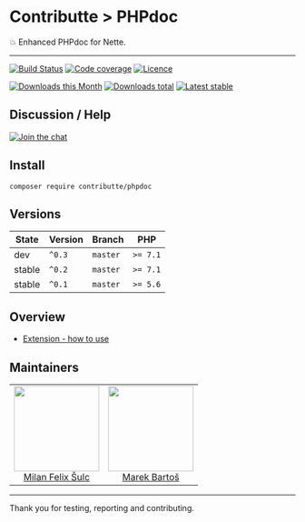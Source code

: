 # Contributte > PHPdoc

:boom: Enhanced PHPdoc for Nette.

-----

[![Build Status](https://img.shields.io/travis/contributte/phpdoc.svg?style=flat-square)](https://travis-ci.org/contributte/phpdoc)
[![Code coverage](https://img.shields.io/coveralls/contributte/phpdoc.svg?style=flat-square)](https://coveralls.io/r/contributte/phpdoc)
[![Licence](https://img.shields.io/packagist/l/contributte/phpdoc.svg?style=flat-square)](https://packagist.org/packages/contributte/phpdoc)

[![Downloads this Month](https://img.shields.io/packagist/dm/contributte/phpdoc.svg?style=flat-square)](https://packagist.org/packages/contributte/phpdoc)
[![Downloads total](https://img.shields.io/packagist/dt/contributte/phpdoc.svg?style=flat-square)](https://packagist.org/packages/contributte/phpdoc)
[![Latest stable](https://img.shields.io/packagist/v/contributte/phpdoc.svg?style=flat-square)](https://packagist.org/packages/contributte/phpdoc)

## Discussion / Help

[![Join the chat](https://img.shields.io/gitter/room/contributte/contributte.svg?style=flat-square)](http://bit.ly/ctteg)

## Install

```
composer require contributte/phpdoc
```

## Versions

| State       | Version | Branch   | PHP      |
|-------------|---------|----------|----------|
| dev         | `^0.3`  | `master` | `>= 7.1` |
| stable      | `^0.2`  | `master` | `>= 7.1` |
| stable      | `^0.1`  | `master` | `>= 5.6` |

## Overview

- [Extension - how to use](/.docs/README.md#usage)

## Maintainers

<table>
  <tbody>
    <tr>
      <td align="center">
        <a href="https://github.com/f3l1x">
            <img width="150" height="150" src="https://avatars2.githubusercontent.com/u/538058?v=3&s=150">
        </a>
        </br>
        <a href="https://github.com/f3l1x">Milan Felix Šulc</a>
      </td>
      <td align="center">
        <a href="https://github.com/mabar">
            <img width="150" height="150" src="https://avatars0.githubusercontent.com/u/20974277?s=400&v=4">
        </a>
        </br>
        <a href="https://github.com/mabar">Marek Bartoš</a>
      </td>
    </tr>
  <tbody>
</table>

---

Thank you for testing, reporting and contributing.
